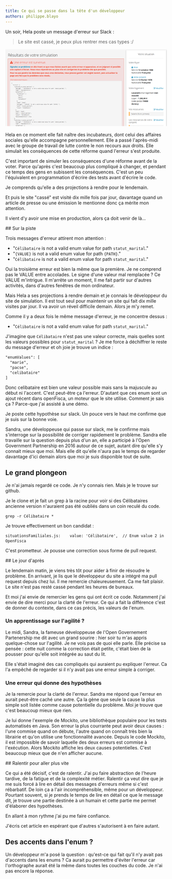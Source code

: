 ```yaml
---
title: Ce qui se passe dans la tête d'un développeur
authors: philippe.blayo
---
```


Un soir, Hela poste un message d'erreur sur Slack :

> Le site est cassé, je peux plus rentrer mes cas types :/

![Une erreur est survenue](/img/posts/2018-04-02-ce-qui-se-passe-dans-la-tete-d-un-developpeur/erreur.png)

Hela en ce moment elle fait naître des incubateurs, dont
celui des affaires sociales qu'elle accompagne personnellement.
Elle a passé l'après-midi avec le groupe de travail
de lutte contre le non recours aux droits.
Elle simulait les conséquences de cette réforme quand l'erreur
s'est produite.

C'est important de simuler les conséquences d'une réforme avant de la voter.
Parce qu'après c'est beaucoup plus compliqué à changer, et pendant
ce temps des gens en subissent les conséquences.
C'est un peu l'équivalent en programmation d'écrire des tests avant
d'écrire le code.

Je comprends qu'elle a des projections à rendre pour le lendemain.

Et puis le site "cassé" est visité dix mille fois par jour, davantage
quand un article de presse ou une émission le mentionne donc
ça mérite mon attention.

Il vient d'y avoir une mise en production, alors ça doit venir de là…

<!--more-->

## Sur la piste

Trois messages d'erreur attirent mon attention :

*   "`Célibataire` is not a valid enum value for path `statut_marital`."
*   "`{VALUE}` is not a valid enum value for path `{PATH}`."
*   "`Célibataire` is not a valid enum value for path `statut_marital`."

Oui la troisième erreur est bien la même que la première.
Je ne comprend pas le VALUE entre accolades. Le signe d'une valeur mal remplacée ?
Ce VALUE m'intrigue. Il m'arrête un moment,
Il me fait partir sur d'autres activités, dans d'autres fenêtres de mon ordinateur.

Mais Hela a ses projections à rendre demain et je connais le développeur du site
de simulation. Il est tout seul pour maintenir un site qui fait dix mille visites par jour.
Il va avoir un réveil difficile demain. Alors je m'y remet.

Comme il y a deux fois le même message d'erreur, je me concentre dessus :

*   "`Célibataire` is not a valid enum value for path `statut_marital`."

J'imagine que `Célibataire` n'est pas une valeur correcte,
mais quelles sont les valeurs possibles pour `statut_marital` ?
Je me force à déchiffrer le reste du message d'erreur et oh joie je trouve un indice :

```
"enumValues": [
  "marie",
  "pacse",
  "celibataire"
]
```

Donc celibataire est bien une valeur possible mais sans la majuscule au début ni
l'accent.
C'est peut-être ça l'erreur. D'autant que ces enum sont un ajout récent
dans openFisca, un moteur que le site utilise.
Comment je sais ça ? Parce-que j'ai assisté à une démo.

Je poste cette hypothèse sur slack. Un pouce vers le
haut me confirme que je suis sur la bonne voie.

Sandra, une développeuse qui passe sur slack, me le confirme mais s'interroge sur la possibilité
de corriger rapidement le problème. Sandra elle travaille sur la question depuis plus d'un an, elle a
participé à l'Open Government Partnership en 2016 autour de ce sujet, autant dire qu'elle s'y connait mieux que moi.
Mais elle dit qu'elle n'aura pas le temps de regarder davantage d'ici demain
alors que moi je suis disponible tout de suite.

## Le grand plongeon

Je n'ai jamais regardé ce code. Je n'y connais rien. Mais je le trouve sur
github.

Je le clone et je fait un grep à la racine pour voir si des Célibataires ancienne version
n'auraient pas été oubliés dans un coin reculé du code.

    grep -r Célibataire *

Je trouve effectivement un bon candidat :

    situationsFamiliales.js:    value: 'Célibataire',  // Enum value 2 in OpenFisca

C'est prometteur. Je pousse une correction sous forme de pull request.

## Le jour d'après

Le lendemain matin, je viens très tôt pour aider à finir de résoudre le problème.
En arrivant, je lis que le développeur du site a intégré ma pull request depuis chez lui.
Il me remercie chaleureusement. Ca me fait plaisir. Le site n'est pas resté cassé pendant les heures de bureaux.

Et moi j'ai envie de remercier les gens qui ont écrit ce code. Notamment j'ai envie de dire merci
pour la clarté de l'erreur. Ce qui a fait la différence c'est de donner du contexte,
dans ce cas précis, les valeurs de l'enum.

### Un apprentissage sur l'agilité ?

Le midi, Sandra, la fameuse développeuse de l'Open Governement Partenership me dit avec un grand sourire : hier soir tu m'as appris quelque-chose sur l'agilité. Je ne vois pas de quoi elle parle.
Elle précise sa pensée : cette nuit comme la correction était petite, c'était bien
de la pousser pour qu'elle soit intégrée au saut du lit.

Elle s'était imaginé des cas compliqués qui auraient pu expliquer l'erreur.
Ca l'a empêché de regarder si il n'y avait pas une erreur simple à corriger.

### Une erreur qui donne des hypothèses

Je la remercie pour la clarté de l'erreur.
Sandra me répond que l'erreur en aurait peut-être caché une autre.
Ça la gène que seule la cause la plus simple soit listée comme
cause potentielle du problème.
Moi je trouve que c'est beaucoup mieux que rien.

Je lui donne l'exemple de Mockito, une bibliothèque populaire pour les tests automatisés en Java.
Son erreur la plus courrante peut avoir deux causes : l'une
commise quand on débute, l'autre quand on connaît très bien
la librairie et qu'on utilise une fonctionnalité avancée.
Depuis le code Mockito, il est impossible de savoir laquelle des deux erreurs
est commise à l'exécution. Alors Mockito affiche les deux causes potentielles.
C'est beaucoup mieux que de n'en afficher aucune.


## Ralentir pour aller plus vite

Ce qui a été décisif, c'est de ralentir.
J'ai pu faire abstraction de l'heure tardive, de la fatigue et de la
complexité métier.
Ralentir ça veut dire que je me suis forcé à lire en détail des messages d'erreurs même si
c'est rébarbatif. De loin ça a l'air incompréhensible, même pour un développeur.
Pourtant souvent, si je prends le temps de lire en détail ce que le message dit,
je trouve une partie destinée à un humain et cette partie me
permet d'élaborer des hypothèses.

En allant à mon rythme j'ai pu me faire confiance.

J'écris cet article en espérant que d'autres s'autorisent à en faire autant.

## Des accents dans l'enum ?

Un développeur m'a posé la question : qu'est-ce qui fait qu'il
n'y avait pas d'accents dans les enums ?
Ca aurait pu permettre
d'éviter l'erreur car l'orthographe aurait été la même dans
toutes les couches du code.
Je n'ai pas encore la réponse.
